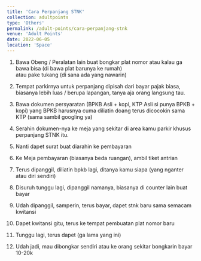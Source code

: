 ```yaml
---
title: 'Cara Perpanjang STNK'
collection: adultpoints
type: 'Others'
permalink: /adult-points/cara-perpanjang-stnk
venue: 'Adult Points'
date: 2022-06-05
location: 'Space'
---
```


1. Bawa Obeng / Peralatan lain buat bongkar plat nomor
atau kalau ga bawa bisa (di bawa plat barunya ke rumah)  
atau pake tukang (di sana ada yang nawarin)

2. Tempat parkirnya untuk perpanjang dipisah dari bayar pajak biasa, biasanya lebih luas / berupa lapangan, tanya aja orang langsung tau.
3. Bawa dokumen persyaratan (BPKB Asli + kopi, KTP Asli si punya BPKB + kopi) yang BPKB harusnya cuma diliatin doang terus dicocokin sama KTP (sama sambil googling ya)
4. Serahin dokumen-nya ke meja yang sekitar di area kamu parkir khusus perpanjang STNK itu.
5. Nanti dapet surat buat diarahin ke pembayaran
6. Ke Meja pembayaran (biasanya beda ruangan), ambil tiket antrian
7. Terus dipanggil, diliatin bpkb lagi, ditanya kamu siapa (yang nganter atau diri sendiri)
8. Disuruh tunggu lagi, dipanggil namanya, biasanya di counter lain buat bayar
9. Udah dipanggil, samperin, terus bayar, dapet stnk baru sama semacam kwitansi
10. Dapet kwitansi gitu, terus ke tempat pembuatan plat nomor baru
11. Tunggu lagi, terus dapet (ga lama yang ini)
12. Udah jadi, mau dibongkar sendiri atau ke orang sekitar bongkarin bayar 10-20k 
